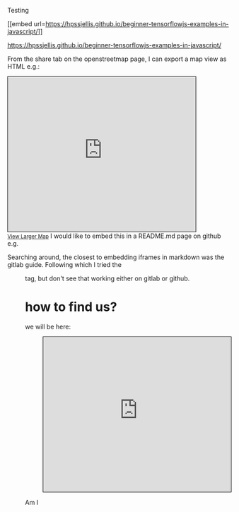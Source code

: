 Testing




[[embed url=https://hpssjellis.github.io/beginner-tensorflowjs-examples-in-javascript/]]




https://hpssjellis.github.io/beginner-tensorflowjs-examples-in-javascript/




From the share tab on the openstreetmap page, I can export a map view as HTML e.g.:

<iframe width="425" height="350" frameborder="0" scrolling="no" marginheight="0" marginwidth="0" src="https://www.openstreetmap.org/export/embed.html?bbox=6.047544479370118%2C46.23053702499607%2C6.061706542968751%2C46.23821801159735&amp;layer=mapnik" style="border: 1px solid black"></iframe>
<br/><small><a href="https://www.openstreetmap.org/#map=17/46.23438/6.05463">View Larger Map</a></small>
I would like to embed this in a README.md page on github e.g.

Searching around, the closest to embedding iframes in markdown was the gitlab guide. Following which I tried the <figure class="video_container"> tag, but don't see that working either on gitlab or github.

# how to find us?

we will be here:
<figure class="video_container">
<iframe width="425" height="350" frameborder="0" scrolling="no" marginheight="0" marginwidth="0" src="https://www.openstreetmap.org/export/embed.html?bbox=6.047544479370118%2C46.23053702499607%2C6.061706542968751%2C46.23821801159735&amp;layer=mapnik" style="border: 1px solid black"></iframe>
</figure>
Am I 
